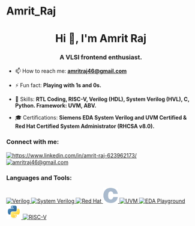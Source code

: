 #  Amrit_Raj
<h1 align="center">Hi 👋, I'm Amrit Raj</h1>
<h3 align="center">A VLSI frontend enthusiast.</h3>

- 📫 How to reach me: **amritraj46@gmail.com**

- ⚡ Fun fact:  **Playing with 1s and 0s.**

- 🤹 Skills: **RTL Coding, RISC-V, Verilog (HDL), System Verilog (HVL), C, Python. Framework: UVM, ABV.**

- 🎓 Certifications: **Siemens EDA System Verilog and UVM Certified & Red Hat Certified System Administrator (RHCSA v8.0).**


<h3 align="left">Connect with me:</h3>
<p align="left">
<a href="https://linkedin.com/in/https://www.linkedin.com/in/amrit-raj-623962173/" target="blank"><img align="center" src="https://cdn.jsdelivr.net/npm/simple-icons@3.0.1/icons/linkedin.svg" alt="https://www.linkedin.com/in/amrit-raj-623962173/" height="30" width="40" /></a><a href="mailto:amritraj46@gmail.com" target="blank"><img align="center" src="https://upload.wikimedia.org/wikipedia/commons/thumb/7/7e/Gmail_icon_%282020%29.svg/300px-Gmail_icon_%282020%29.svg.png" alt="amritraj46@gmail.com" height="28" width="33" /></a>
</p> 

<h3 align="left">Languages and Tools:</h3>
<p align="left"> <a href="https://en.wikipedia.org/wiki/Verilog" target="_blank"> <img src="https://uspto.report/TM/87977017/mark.png" alt="Verilog" width="40" height="40"/> </a><a href="https://en.wikipedia.org/wiki/SystemVerilog" target="_blank"> <img src="https://encrypted-tbn0.gstatic.com/images?q=tbn:ANd9GcQ8sv7bZZH_LZ0lHMbBgEnhj6F2QUlhmPE0eQ&usqp=CAU" alt="System Verilog" width="40" height="40"/> </a><a href="https://www.redhat.com/" target="_blank"> <img src="https://images.ctfassets.net/w1bd7cq683kz/2oKtJB0Hm3Uyyz6TCYq6qO/79135bfcf2d76965bc00f03c140670be/redhat-logo.png" alt="Red Hat" width="40" height="40"/> </a> <a href="https://www.cprogramming.com/" target="_blank"> <img src="https://raw.githubusercontent.com/devicons/devicon/master/icons/c/c-original.svg" alt="c" width="40" height="40"/> </a> <a href="https://www.accellera.org/downloads/standards/uvm" target="_blank"> <img src="http://uvm.io/images/uvm-logo.svg" alt="UVM" width="40" height="40"/> </a> <a href="https://www.edaplayground.com/" target="_blank"> <img src="https://pbs.twimg.com/profile_images/420045291123793921/qbn3_mPm_400x400.png" alt="EDA Playground" width="40" height="40"/> </a> <a href="https://www.python.org" target="_blank"> <img src="https://raw.githubusercontent.com/devicons/devicon/master/icons/python/python-original.svg" alt="python" width="40" height="40"/> </a> <a href="https://riscv.org/" target="_blank"> <img src="https://pbs.twimg.com/profile_images/1095867248982425600/XIoYfG8t_400x400.png" alt="RISC-V" width="40" height="40"/> </a> </p>
